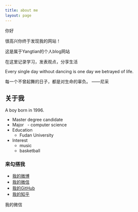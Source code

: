 ```yaml
---
title: about me
layout: page
---
```


 

 你好

 很高兴你终于发现我的网站！

 这是属于Yangtian的个人blog网站
 
 在这里记录学习，发表观点，分享生活
 
 Every single day without dancing is one day we betrayed of life.
  
 每一个不曾起舞的日子，都是对生命的辜负。                   ——尼采
  

 <h2>关于我</h2>
  
  A  boy born in 1996.
 
-  Master degree candidate
-  Major
   - computer science
-  Education
   - Fudan University
-  Interest
   - music
   - basketball


  <h3>来勾搭我</h3>

* <i class="fa fa-weibo " aria-hidden="true"></i><a href="https://weibo.com/u/5393123005?refer_flag=1001030201_&is_hot=1" target="_blank" title="我的weibo">  我的微博</a>
* <i class="fa fa-weixin " aria-hidden="true"></i><a href="https://github.com/Yangtiancoder/Yangtiancoder.github.io/blob/master/assets/images/wexin.jpg?raw=true"> 我的微信</a>  
* <i class="fa fa-github " aria-hidden="true"></i><a href="https://github.com/Yangtiancoder" target="_blank" title="Yangtian的github">  我的GitHub</a>
* <i class="fa fa-search " aria-hidden="true"></i><a href="https://www.zhihu.com/people/tian-yang-48-83/activities" target="_blank" title="我的知乎">  我的知乎</a>

<i class="fa fa-weixin"></i><a target="_blank"><img src="https://github.com/Yangtiancoder/Yangtiancoder.github.io/blob/master/assets/images/wexin.jpg?raw=true" style="display:none" />
                  </div>我的微信</a>


